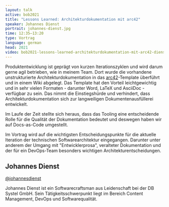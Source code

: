 ```yaml
---
layout: talk
active: bob2021
title: "Lessons Learned: Architekturdokumentation mit arc42"
speaker: Johannes Dienst
portrait: johannes-dienst.jpg
time: 12:35–13:20
type: Vortrag
language: german
head: 2021
video: bob2021-lessons-learned-architekturdokumentation-mit-arc42-dienst
---
```


Produktentwicklung ist geprägt von kurzen Iterationszyklen und wird
darum gerne agil betrieben, wie in meinem Team. Dort wurde die
vorhandene unstrukturierte Architekturdokumentation in das
[arc42](https://arc42.org/)-Template überführt und in einem Wiki abgelegt. Das Template hat
den Vorteil leichtgewichtig und in sehr vielen Formaten - darunter
Word, LaTeX und AsciiDoc - verfügbar zu sein. Das nimmt die
Einstiegshürde und verhindert, dass Architekturdokumentation sich zur
langweiligen Dokumentenausfüllerei entwickelt.
 
Im Laufe der Zeit stellte sich heraus, dass das Tooling eine
entscheidende Rolle für die Qualität der Dokumentation bedeutet und
deswegen haben wir auf Docs-as-Code umgestellt.
 
Im Vortrag wird auf die wichtigsten Entscheidungspunkte für die
aktuelle Iteration der technischen Softwarearchitektur eingegangen.
Darunter unter anderem der Umgang mit "Entwicklerprosa", veralteter
Dokumentation und der für ein DevOps-Team besonders wichtigen
Architekturentscheidungen.

## Johannes Dienst

[@johannesdienst](http://www.twitter.com/johannesdienst)

Johannes Dienst ist ein Softwarecraftsman aus Leidenschaft bei der DB
Systel GmbH. Sein Tätigkeitsschwerpunkt liegt im Bereich Content
Management, DevOps und Softwarequalität.
